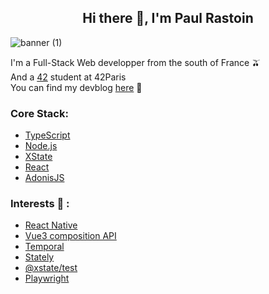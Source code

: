 <h2 align="center">Hi there 👋, I'm Paul Rastoin</h1>

![banner (1)](https://user-images.githubusercontent.com/45004772/190092120-97203bd9-b28d-46ce-86bc-5019bb697a60.png)

I'm a Full-Stack Web developper from the south of France 🫒  
And a [42](https://42.fr/en/homepage/) student at 42Paris  
You can find my devblog [here](https://paul.rastoin.dev) 🚧

### Core Stack:

- [TypeScript](https://www.typescriptlang.org/)
- [Node.js](https://nodejs.org/en/)
- [XState](https://xstate.js.org/docs/)
- [React](https://fr.reactjs.org/)
- [AdonisJS](https://adonisjs.com/)

### Interests :eyes: :

- [React Native](https://reactnative.dev/)
- [Vue3 composition API](https://vuejs.org/guide/extras/composition-api-faq.html)
- [Temporal](https://temporal.io/)
- [Stately](https://stately.ai/viz)
- [@xstate/test](https://xstate.js.org/docs/packages/xstate-test/)
- [Playwright](https://playwright.dev/)
